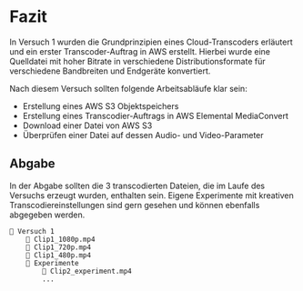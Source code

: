 # Fazit

In Versuch 1 wurden die Grundprinzipien eines Cloud-Transcoders erläutert und ein erster Transcoder-Auftrag in AWS erstellt. Hierbei wurde eine Quelldatei mit hoher Bitrate in verschiedene Distributionsformate für verschiedene Bandbreiten und Endgeräte konvertiert.

Nach diesem Versuch sollten folgende Arbeitsabläufe klar sein:

- Erstellung eines AWS S3 Objektspeichers
- Erstellung eines Transcodier-Auftrags in AWS Elemental MediaConvert
- Download einer Datei von AWS S3
- Überprüfen einer Datei auf dessen Audio- und Video-Parameter

## Abgabe

In der Abgabe sollten die 3 transcodierten Dateien, die im Laufe des Versuchs erzeugt wurden, enthalten sein. Eigene Experimente mit kreativen Transcodiereinstellungen sind gern gesehen und können ebenfalls abgegeben werden.

```
📁 Versuch 1
    📄 Clip1_1080p.mp4
    📄 Clip1_720p.mp4
    📄 Clip1_480p.mp4
    📁 Experimente
        📄 Clip2_experiment.mp4
        ...
```